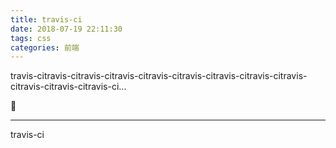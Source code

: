```yaml
---
title: travis-ci
date: 2018-07-19 22:11:30
tags: css
categories: 前端
---
```

travis-citravis-citravis-citravis-citravis-citravis-citravis-citravis-citravis-citravis-citravis-citravis-ci...
<!--more-->
------
travis-ci